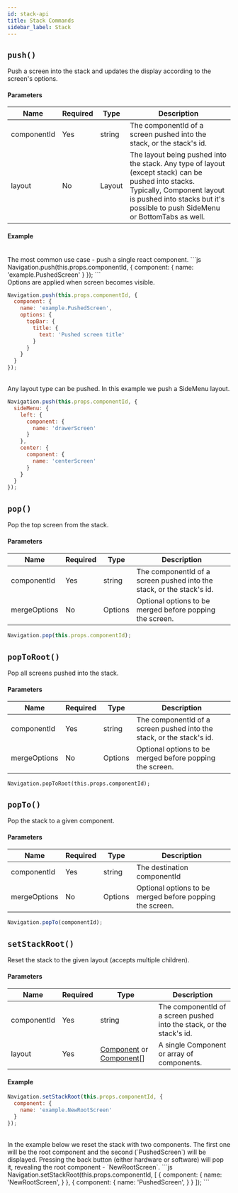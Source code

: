 ```yaml
---
id: stack-api
title: Stack Commands
sidebar_label: Stack
---
```

## `push()`
Push a screen into the stack and updates the display according to the screen's options.
#### Parameters
| Name        | Required | Type   | Description                                                                                                                                                                                                      |
| ----------- | -------- | ------ | ---------------------------------------------------------------------------------------------------------------------------------------------------------------------------------------------------------------- |
| componentId | Yes      | string | The componentId of a screen pushed into the stack, or the stack's id.                                                                                                                                            |
| layout      | No       | Layout | The layout being pushed into the stack. Any type of layout (except stack) can be pushed into stacks. Typically, Component layout is pushed into stacks but it's possible to push SideMenu or BottomTabs as well. |

#### Example
<!--DOCUSAURUS_CODE_TABS-->
<!--Component-->
<br>
The most common use case - push a single react component.
```js
Navigation.push(this.props.componentId, {
  component: {
    name: 'example.PushedScreen'
  }
});
```
<!--Update options on push-->
<br>
Options are applied when screen becomes visible.

```js
Navigation.push(this.props.componentId, {
  component: {
    name: 'example.PushedScreen',
    options: {
      topBar: {
        title: {
          text: 'Pushed screen title'
        }
      }
    }
  }
});
```

<!--Push other layouts-->
<br>
Any layout type can be pushed. In this example we push a SideMenu layout.

```js
Navigation.push(this.props.componentId, {
  sideMenu: {
    left: {
      component: {
        name: 'drawerScreen'
      }
    },
    center: {
      component: {
        name: 'centerScreen'
      }
    }
  }
});
```

<!--END_DOCUSAURUS_CODE_TABS-->

## `pop()`
Pop the top screen from the stack.
#### Parameters
| Name         | Required | Type    | Description                                                           |
| ------------ | -------- | ------- | --------------------------------------------------------------------- |
| componentId  | Yes      | string  | The componentId of a screen pushed into the stack, or the stack's id. |
| mergeOptions | No       | Options | Optional options to be merged before popping the screen.              |

```js
Navigation.pop(this.props.componentId);
```

## `popToRoot()`
Pop all screens pushed into the stack.

#### Parameters
| Name         | Required | Type    | Description                                                           |
| ------------ | -------- | ------- | --------------------------------------------------------------------- |
| componentId  | Yes      | string  | The componentId of a screen pushed into the stack, or the stack's id. |
| mergeOptions | No       | Options | Optional options to be merged before popping the screen.              |
```
Navigation.popToRoot(this.props.componentId);
```

## `popTo()`
Pop the stack to a given component.

#### Parameters
| Name         | Required | Type    | Description                                              |
| ------------ | -------- | ------- | -------------------------------------------------------- |
| componentId  | Yes      | string  | The destination componentId                              |
| mergeOptions | No       | Options | Optional options to be merged before popping the screen. |

```js
Navigation.popTo(componentId);
```

## `setStackRoot()`
Reset the stack to the given layout (accepts multiple children).

#### Parameters
| Name        | Required | Type   | Description                                                                                                                                                                                                      |
| ----------- | -------- | ------ | ---------------------------------------------------------------------------------------------------------------------------------------------------------------------------------------------------------------- |
| componentId | Yes      | string | The componentId of a screen pushed into the stack, or the stack's id.                                                                                                                                            |
| layout      | Yes      | [Component](Component.md) or [Component](Component.md)[] | A single Component or array of components. |

#### Example
<!--DOCUSAURUS_CODE_TABS-->
<!--Single child-->
```js
Navigation.setStackRoot(this.props.componentId, {
  component: {
    name: 'example.NewRootScreen'
  }
});
```
<!--Multiple children-->
<br>
In the example below we reset the stack with two components. The first one will be the root component and the second (`PushedScreen`) will be displayed. Pressing the back button (either hardware or software) will pop it, revealing the root component - `NewRootScreen`.
```js
Navigation.setStackRoot(this.props.componentId, [
  {
    component: {
      name: 'NewRootScreen',
    }
  },
  {
    component: {
      name: 'PushedScreen',
    }
  }
]);
```
<!--END_DOCUSAURUS_CODE_TABS-->
